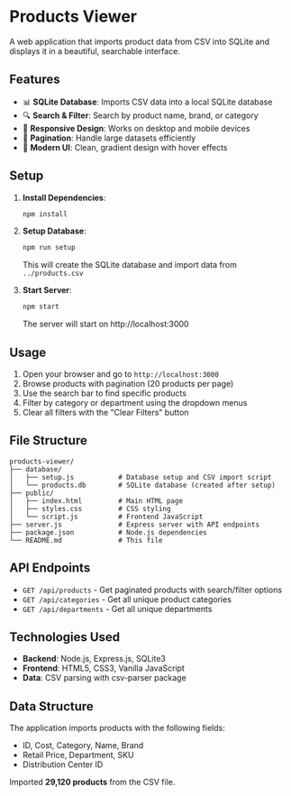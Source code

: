 # Products Viewer

A web application that imports product data from CSV into SQLite and displays it in a beautiful, searchable interface.

## Features

- 📊 **SQLite Database**: Imports CSV data into a local SQLite database
- 🔍 **Search & Filter**: Search by product name, brand, or category
- 📱 **Responsive Design**: Works on desktop and mobile devices
- 📄 **Pagination**: Handle large datasets efficiently
- 🎨 **Modern UI**: Clean, gradient design with hover effects

## Setup

1. **Install Dependencies**:
   ```bash
   npm install
   ```

2. **Setup Database**:
   ```bash
   npm run setup
   ```
   This will create the SQLite database and import data from `../products.csv`

3. **Start Server**:
   ```bash
   npm start
   ```
   The server will start on http://localhost:3000

## Usage

1. Open your browser and go to `http://localhost:3000`
2. Browse products with pagination (20 products per page)
3. Use the search bar to find specific products
4. Filter by category or department using the dropdown menus
5. Clear all filters with the "Clear Filters" button

## File Structure

```
products-viewer/
├── database/
│   ├── setup.js           # Database setup and CSV import script
│   └── products.db        # SQLite database (created after setup)
├── public/
│   ├── index.html         # Main HTML page
│   ├── styles.css         # CSS styling
│   └── script.js          # Frontend JavaScript
├── server.js              # Express server with API endpoints
├── package.json           # Node.js dependencies
└── README.md              # This file
```

## API Endpoints

- `GET /api/products` - Get paginated products with search/filter options
- `GET /api/categories` - Get all unique product categories
- `GET /api/departments` - Get all unique departments

## Technologies Used

- **Backend**: Node.js, Express.js, SQLite3
- **Frontend**: HTML5, CSS3, Vanilla JavaScript
- **Data**: CSV parsing with csv-parser package

## Data Structure

The application imports products with the following fields:
- ID, Cost, Category, Name, Brand
- Retail Price, Department, SKU
- Distribution Center ID

Imported **29,120 products** from the CSV file.
